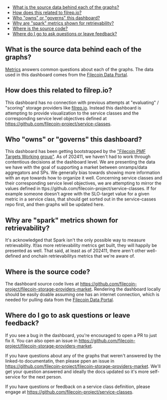 - [What is the source data behind each of the graphs?](#what-is-the-source-data-behind-each-of-the-graphs)
- [How does this related to filrep.io?](#how-does-this-related-to-filrepio)
- [Who "owns" or "governs" this dashboard?](#who-owns-or-governs-this-dashboard)
- [Why are "spark" metrics shown for retrievability?](#why-are-spark-metrics-shown-for-retrievability)
- [Where is the source code?](#where-is-the-source-code)
- [Where do I go to ask questions or leave feedback?](#where-do-i-go-to-ask-questions-or-leave-feedback)

## What is the source data behind each of the graphs?
[Metrics](./metrics) answers common questions about each of the graphs. The data used in this dashboard comes from the [Filecoin Data Portal](https://filecoindataportal.xyz/).

## How does this related to filrep.io?
This dashboard has no connection with previous attempts at "evaluating" / "scoring" storage providers like [filrep.io](https://filrep.io).  Instead this dashboard is attempting to provide visualization to the service classes and the corresponding service level objectives defined at https://github.com/filecoin-project/service-classes. 

## Who "owns" or "governs" this dashboard?
This dashboard has been getting bootstrapped by the ["Filecoin PMF Targets Working group"](https://www.notion.so/Filecoin-PMF-Targets-Working-Group-111837df73d480b6a3a9e5bfd73063de).  As of 202411, we haven't had to work through contentious decisions at the dashboard level.  We are presenting the data we have with the goal of supporting a market between onramps/data aggregators and SPs.  We generally bias towards showing more information with an eye towards how to organize it well.  Concerning service classes and their corresponding service level objectives, we are attempting to mirror the values defined in ttps://github.com/filecoin-project/service-classes.  If for example someone doesn't agree with the SLO-target value for a given metric in a service class, that should get sorted out in the service-casses repo first, and then graphs will be updated here.  

## Why are "spark" metrics shown for retrievability?
It's acknowledged that Spark isn't the only possible way to measure retrievability.  If/as more retrievability metrics get built, they will happily be presented as well.  That said, at least as of 202411, there aren't other well-defined and onchain retrievabilitys metrics that we're aware of.  

## Where is the source code?
The dashboard source code lives at https://github.com/filecoin-project/filecoin-storage-providers-market.  Rendering the dashboard locally should be easily doable assuming one has an internet connection, which is needed for pulling data from the [Filecoin Data Portal](https://filecoindataportal.xyz/).

## Where do I go to ask questions or leave feedback?
If you see a bug in the dashboard, you're encouraged to open a PR to just fix it.  You can also open an issue in https://github.com/filecoin-project/filecoin-storage-providers-market.

If you have questions about any of the graphs that weren't answered by the linked-to documentatin, then please ppen an issue in https://github.com/filecoin-project/filecoin-storage-providers-market.  We'll get your question answered and ideally the docs updated so it's more self-service for the next person.

If you have questions or feedback on a service class definition, please engage at https://github.com/filecoin-project/service-classes.